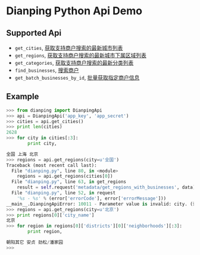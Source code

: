 Dianping Python Api Demo
========================

Supported Api
-------------
* `get_cities`, [获取支持商户搜索的最新城市列表](http://developer.dianping.com/app/api/v1/metadata/get_cities_with_businesses)
* `get_regions`, [获取支持商户搜索的最新城市下属区域列表](http://developer.dianping.com/app/api/v1/metadata/get_regions_with_businesses)
* `get_categories`, [获取支持商户搜索的最新分类列表](http://developer.dianping.com/app/api/v1/metadata/get_categories_with_businesses)
* `find_businesses`, [搜索商户](http://developer.dianping.com/app/api/v1/business/find_businesses)
* `get_batch_businesses_by_id`, [批量获取指定商户信息](http://developer.dianping.com/app/api/v1/business/get_batch_businesses_by_id)

Example
-------
```python
>>> from dianping import DianpingApi
>>> api = DianpingApi('app_key', 'app_secret')
>>> cities = api.get_cities()
>>> print len(cities)
2628
>>> for city in cities[:3]:
        print city,

全国 上海 北京
>>> regions = api.get_regions(city=u'全国')
Traceback (most recent call last):
  File "dianping.py", line 80, in <module>
    regions = api.get_regions(cities[0])
  File "dianping.py", line 63, in get_regions
    result = self.request('metadata/get_regions_with_businesses', data)
  File "dianping.py", line 52, in request
    '%s - %s' % (error['errorCode'], error['errorMessage']))
__main__.DianpingApiError: 10011 - Parameter value is invalid: city. (请求参数值无效: city)
>>> regions = api.get_regions(city=u'北京')
>>> print regions[0]['city_name']
北京
>>> for region in regions[0]['districts'][0]['neighborhoods'][:3]:
        print region,

朝阳其它 安贞 劲松/潘家园
>>>
```
